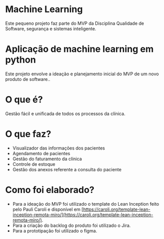 # Machine Learning

Este pequeno projeto faz parte do MVP da Disciplina Qualidade de Software, segurança e sistemas inteligente.

# Aplicação de machine learning em python
Este projeto envolve a ideação e planejamento inicial do MVP de um novo produto de software..

# O que é? 
Gestão fácil e unificada de todos os processos da clínica.

# O que faz?
- Visualizador das informações dos pacientes
- Agendamento de pacientes
- Gestão do faturamento da clínica
- Controle de estoque
- Gestão dos anexos referente a consulta do paciente

# Como foi elaborado?
- Para a ideação do MVP foi utilizado o template do Lean Inception feito pelo Pauli Caroli e disponível em [https://caroli.org/template-lean-inception-remota-miro/](https://caroli.org/template-lean-inception-remota-miro/).
- Para a criação do backlog do produto foi utilizado o Jira.
- Para a prototipação foi utilizado o figma.
